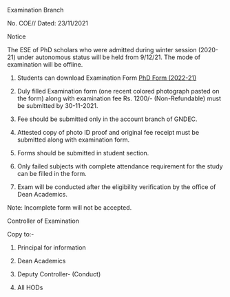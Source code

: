 Examination Branch

No. COE// Dated: 23/11/2021

Notice

The ESE of PhD scholars who were admitted during winter session (2020-21) under autonomous status will be held from 9/12/21. The mode of examination will be offline.

1.	Students can download Examination Form [PhD Form (2022-21)](PhD.pdf)

2.	Duly filled Examination form (one recent colored photograph pasted on the form) along with examination fee Rs. 1200/- (Non-Refundable) must be submitted by 30-11-2021.

3.	Fee should be submitted only in the account branch of GNDEC.

4.	Attested copy of photo ID proof and original fee receipt must be submitted along with examination form.

5. Forms should be submitted in student section.

6. Only failed subjects with complete attendance requirement for the study can be filled in the form.

7.	Exam will be conducted after the eligibility verification by the office of Dean Academics.


Note: Incomplete form will not be accepted.


Controller of Examination

Copy to:-

1.	Principal for information

2.	Dean Academics

3.	Deputy Controller- (Conduct)

4.	All HODs
